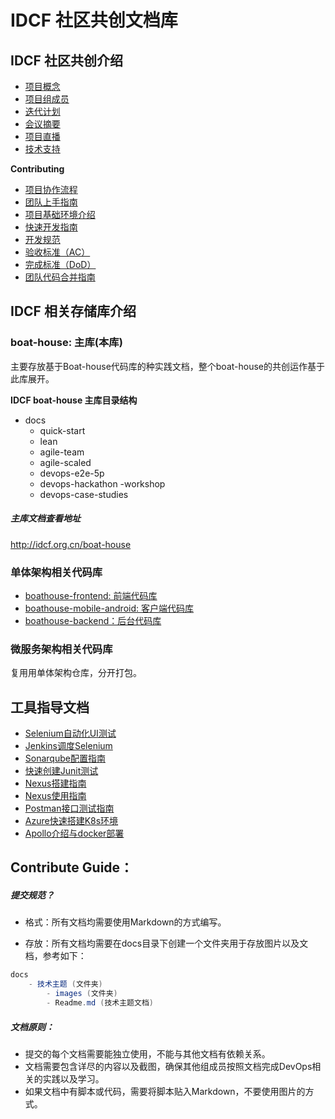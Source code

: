 # IDCF 社区共创文档库

## IDCF 社区共创介绍

* [项目概念](docs/quick-start/operation/项目概述.md)
* [项目组成员](docs/quick-start/operation/项目组成员.md)
* [迭代计划](docs/quick-start/operation/迭代计划.md)
* [会议摘要](docs/quick-start/operation/会议摘要.md)
* [项目直播](docs/quick-start/operation/项目直播.md)
* [技术支持](docs/quick-start/operation/技术支持.md)


**Contributing**

* [项目协作流程](docs/quick-start/operation/项目协作流程.md)
* [团队上手指南](docs/quick-start/operation/团队上手指南.md)
* [项目基础环境介绍](docs/quick-start/operation/项目基础环境介绍.md)
* [快速开发指南](docs/quick-start/operation/快速开发指南.md)
* [开发规范](docs/quick-start/operation/开发规范.md)
* [验收标准（AC）](docs/quick-start/operation/验收标准（AC）.md)
* [完成标准（DoD）](docs/quick-start/operation/完成标准（DoD）.md)
* [团队代码合并指南](docs/quick-start/operation/团队代码合并指南.md)

## IDCF 相关存储库介绍

### boat-house: 主库(本库)

主要存放基于Boat-house代码库的种实践文档，整个boat-house的共创运作基于此库展开。

**IDCF boat-house 主库目录结构**

- docs
	- quick-start
	- lean
	- agile-team
	- agile-scaled
	- devops-e2e-5p
	- devops-hackathon
		-workshop
	- devops-case-studies

##### 主库文档查看地址

 http://idcf.org.cn/boat-house

### 单体架构相关代码库

- [boathouse-frontend: 前端代码库]()
- [boathouse-mobile-android: 客户端代码库]()
- [boathouse-backend：后台代码库]()

### 微服务架构相关代码库

复用用单体架构仓库，分开打包。

## 工具指导文档

* [Selenium自动化UI测试](docs/quick-start/guide/Selenium自动化UI测试/Readme.md)
* [Jenkins调度Selenium](docs/quick-start/guide/Jenkins调度Selenium/Readme.md)
* [Sonarqube配置指南](docs/quick-start/guide/Sonarqube配置指南/Readme.md)
* [快速创建Junit测试](docs/quick-start/guide/快速创建Junit测试/Readme.md)
* [Nexus搭建指南](docs/quick-start/guide/Nexus搭建指南/Readme.md)
* [Nexus使用指南](docs/quick-start/guide/Nexus使用指南/Readme.md)
* [Postman接口测试指南](docs/quick-start/guide/Postman接口测试指南/Readme.md)
* [Azure快速搭建K8s环境](docs/quick-start/guide/Azure快速搭建K8s环境/Readme.md)
* [Apollo介绍与docker部署](docs/quick-start/guide/Apollo介绍与docker部署/Readme.md)

## Contribute Guide：

##### 提交规范？

 - 格式：所有文档均需要使用Markdown的方式编写。

 - 存放：所有文档均需要在docs目录下创建一个文件夹用于存放图片以及文档，参考如下：

```csharp
docs
	- 技术主题 (文件夹)
		- images (文件夹)
		- Readme.md (技术主题文档)
```


##### 文档原则：

 - 提交的每个文档需要能独立使用，不能与其他文档有依赖关系。
 - 文档需要包含详尽的内容以及截图，确保其他组成员按照文档完成DevOps相关的实践以及学习。
 - 如果文档中有脚本或代码，需要将脚本贴入Markdown，不要使用图片的方式。


